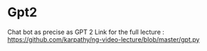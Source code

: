 # Gpt2
Chat bot as precise as GPT 2 
Link for the full lecture : 
https://github.com/karpathy/ng-video-lecture/blob/master/gpt.py
